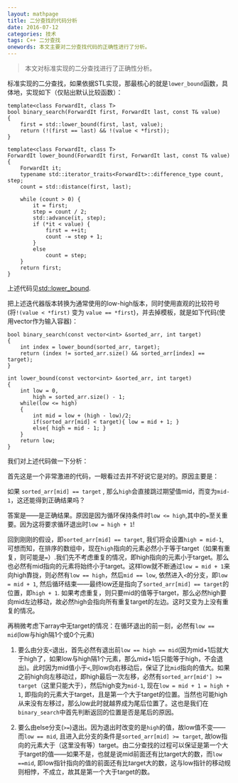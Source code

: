 ```yaml
---
layout: mathpage
title: 二分查找的代码分析
date: 2016-07-12
categories: 技术 
tags: C++ 二分查找
onewords: 本文主要对二分查找代码的正确性进行了分析。
---
```

> 本文对标准实现的二分查找进行了正确性分析。

标准实现的二分查找，如果依据STL实现，那最核心的就是`lower_bound`函数，具体地，实现如下（仅贴出默认比较函数）：

    template<class ForwardIt, class T>
    bool binary_search(ForwardIt first, ForwardIt last, const T& value)
    {
        first = std::lower_bound(first, last, value);
        return (!(first == last) && !(value < *first));
    }

    template<class ForwardIt, class T>
    ForwardIt lower_bound(ForwardIt first, ForwardIt last, const T& value)
    {
        ForwardIt it;
        typename std::iterator_traits<ForwardIt>::difference_type count, step;
        count = std::distance(first, last);
     
        while (count > 0) {
            it = first; 
            step = count / 2; 
            std::advance(it, step);
            if (*it < value) {
                first = ++it; 
                count -= step + 1; 
            }
            else
                count = step;
        }
        return first;
    }

上述代码见[std::lower_bound](http://en.cppreference.com/w/cpp/algorithm/lower_bound).

把上述迭代器版本转换为通常使用的low-high版本，同时使用直观的比较符号(将`!(value < *first)` 变为 `value == *first`)，并去掉模板，就是如下代码(使用vector<int>作为输入容器)：

    bool binary_search(const vector<int> &sorted_arr, int target)
    {
        int index = lower_bound(sorted_arr, target);
        return (index != sorted_arr.size() && sorted_arr[index] == target);
    }

    int lower_bound(const vector<int> &sorted_arr, int target)
    {
        int low = 0,
            high = sorted_arr.size() - 1;
        while(low <= high)
        {
            int mid = low + (high - low)/2;
            if(sorted_arr[mid] < target){ low = mid + 1; }
            else{ high = mid - 1; }
        }
        return low;
    }
    
我们对上述代码做一下分析：

首先这是一个非常激进的代码，一眼看过去并不好说它是对的。原因主要是：

如果 `sorted_arr[mid] == target` , 那么`high`会直接跳过期望值mid，而变为`mid-1`，这还能得到正确结果吗？

答案是——是正确结果。原因是因为循环保持条件时`low <= high`,其中的`=`至关重要。因为这将要求循环退出时`low = high + 1`! 

回到刚刚的假设，即`sorted_arr[mid] == target`, 我们将会设置`high = mid-1`, 可想而知，在排序的数组中，现在`high`指向的元素必然小于等于target（如果有重复，则可能是`=`）.我们先不考虑重复的情况，即high指向的元素小于target。那么也必然有mid指向的元素将始终小于target。这样low就不断通过`low = mid + 1`来向high靠拢，则必然有`low == high`，然后`mid == low`, 依然进入`<`的分支，即`low = mid + 1`, 然后循环结束——最终low还是指向了`sorted_arr[mid] == target`的位置，即`high + 1`. 如果考虑重复，则只要mid的值等于target，那么必然high要向mid左边移动，故必然high会指向所有重复target的左边。这时又变为上没有重复的情况。

再稍微考虑下array中无target的情况：在循环退出的前一刻，必然有`low == mid`(low与high隔1个或0个元素)

1. 要么由分支`<`退出，首先必然有退出前`low == high == mid`(因为mid+1后就大于high了，如果low与high隔1个元素，那么mid+1后只能等于high，不会退出)。此时因为mid值小于`<`,则low向右移动后，保证了比`mid`指向的值大。如果之前high向左移动过，即high最后一次左移，必然有`sorted_arr[mid'] >= target`（这里只能大于），然后high变为`mid-1`, 现在`low = mid + 1 = high + 1`, 即指向的元素大于target，且是第一个大于target的位置。当然也可能high从来没有左移过，那么low此时就越界成为尾后位置了。这也是我们在`binary_search`中首先判断返回的位置是否是尾后的原因。

2. 要么由else分支(`>=`)退出。因为退出时改变的是`high`的值，故low值不变——而`low == mid`, 且进入此分支的条件是`sorted_arr[mid] >= target`, 故low指向的元素大于（这里没有等）target。由二分查找的过程可以保证是第一个大于target的值——如果不是，也就是说mid前面还有比target大的数，而`low ==mid`, 即low指针指向的值的前面还有比target大的数，这与low指针的移动规则相悖，不成立，故其是第一个大于target的数。